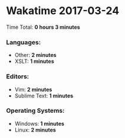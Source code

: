 # Wakatime 2017-03-24

Time Total: **0 hours 3 minutes**

### Languages:
- Other: **2 minutes** 
- XSLT: **1 minutes** 

### Editors:
- Vim: **2 minutes** 
- Sublime Text: **1 minutes** 

### Operating Systems:
- Windows: **1 minutes** 
- Linux: **2 minutes** 


